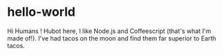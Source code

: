 # hello-world
Hi Humans !
Hubot here, I like Node.js and Coffeescript (that's what I'm made of!).
I've had tacos on the moon and find them far superior to Earth tacos.
